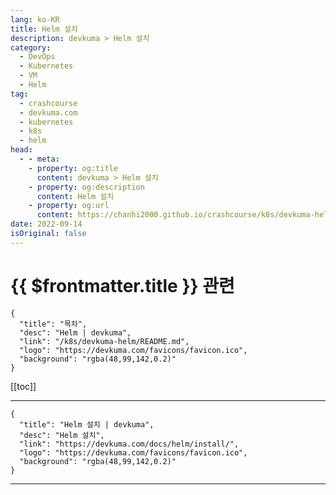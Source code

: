 ```yaml
---
lang: ko-KR
title: Helm 설치
description: devkuma > Helm 설치
category: 
  - DevOps
  - Kubernetes
  - VM
  - Helm
tag: 
  - crashcourse
  - devkuma.com
  - kubernetes
  - k8s
  - helm
head:
  - - meta:
    - property: og:title
      content: devkuma > Helm 설치
    - property: og:description
      content: Helm 설치
    - property: og:url
      content: https://chanhi2000.github.io/crashcourse/k8s/devkuma-helm/install.html
date: 2022-09-14
isOriginal: false
---
```


# {{ $frontmatter.title }} 관련

```component VPCard
{
  "title": "목차",
  "desc": "Helm | devkuma",
  "link": "/k8s/devkuma-helm/README.md",
  "logo": "https://devkuma.com/favicons/favicon.ico",
  "background": "rgba(48,99,142,0.2)"
}
```

[[toc]]

---

```component VPCard
{
  "title": "Helm 설치 | devkuma", 
  "desc": "Helm 설치", 
  "link": "https://devkuma.com/docs/helm/install/", 
  "logo": "https://devkuma.com/favicons/favicon.ico",
  "background": "rgba(48,99,142,0.2)"
}
```

<!-- TODO: 작성 -->

---

<TagLinks />